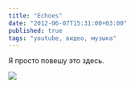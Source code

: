 ```yaml
---
title: "Echoes"
date: "2012-06-07T15:31:00+03:00"
published: true
tags: "youtube, видео, музыка"
---
```


Я просто повешу это здесь.

![](http://www.youtube.com/watch?v=FI0fyOaD94Y)
